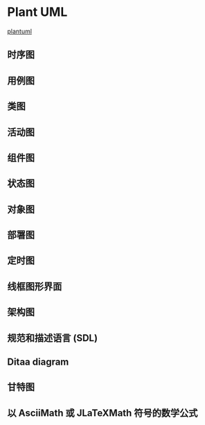 # Plant UML

[plantuml](http://plantuml.com/zh/)

## 时序图

## 用例图

## 类图

## 活动图

## 组件图

## 状态图

## 对象图

## 部署图

## 定时图

## 线框图形界面

## 架构图

## 规范和描述语言 (SDL)

## Ditaa diagram

## 甘特图

## 以 AsciiMath 或 JLaTeXMath 符号的数学公式
